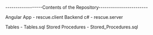 ------------------Contents of the Repository------------------------

Angular App - rescue.client
Backend c# - rescue.server


Tables - Tables.sql
Stored Procedures - Stored_Procedures.sql
